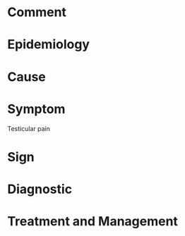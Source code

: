 # Comment

# Epidemiology

# Cause

# Symptom

Testicular pain

# Sign

# Diagnostic

# Treatment and Management
